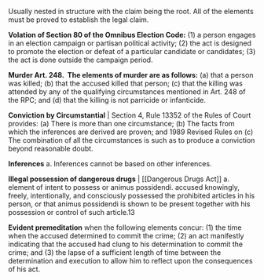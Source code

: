 Usually nested in structure with the claim being the root. All of the elements must be proved to establish the legal claim. 

**Volation of Section 80 of the Omnibus Election Code:** 
	(1) a person engages in an election campaign or partisan political activity;
	(2) the act is designed to promote the election or defeat of a particular candidate or candidates; 
	(3) the act is done outside the campaign period.

**Murder Art. 248.  The elements of murder are as follows:** 
	(a) that a person was killed; 
	(b) that the accused killed that person; 
	(c) that the killing was attended by any of the qualifying circumstances mentioned in Art. 248 of the RPC; and 
	(d) that the killing is not parricide or infanticide.

**Conviction by Circumstantial** | Section 4, Rule 13352 of the Rules of Court provides:
	(a) There is more than one circumstance;
	(b) The facts from which the inferences are derived are proven; and 1989 Revised Rules on
	(c) The combination of all the circumstances is such as to produce a conviction beyond reasonable doubt.
	
**Inferences**
	a. Inferences cannot be based on other inferences.

**Illegal possession of dangerous drugs** | [[Dangerous Drugs Act]]
	a. element of intent to possess or animus possidendi.
		accused knowingly, freely, intentionally, and consciously possessed the prohibited articles in his person, or that animus possidendi is shown to be present together with his possession or control of such article.13

**Evident premeditation** when the following elements concur: 
	(1) the time when the accused determined to commit the crime; 
	(2) an act manifestly indicating that the accused had clung to his determination to commit the crime; and 
	(3) the lapse of a sufficient length of time between the determination and execution to allow him to reflect upon the consequences of his act.